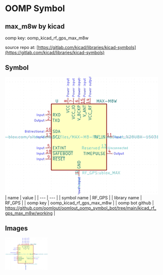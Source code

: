 # OOMP Symbol  
## max_m8w  by kicad  
  
oomp key: oomp_kicad_rf_gps_max_m8w  
  
source repo at: [https://gitlab.com/kicad/libraries/kicad-symbols](https://gitlab.com/kicad/libraries/kicad-symbols)  
## Symbol  
  
[![working.png](working_600.png)](working.png)  
| name | value | 
| --- | --- | 
| symbol name | RF_GPS | 
| library name | RF_GPS | 
| oomp key | oomp_kicad_rf_gps_max_m8w | 
| oomp bot github | https://github.com/oomlout/oomlout_oomp_symbol_bot/tree/main/kicad_rf_gps_max_m8w/working | 
## Images  
  
[![working.png](working_140.png)](working.png)  

